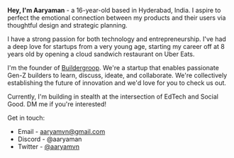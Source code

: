 **Hey, I'm Aaryaman** - a 16-year-old based in Hyderabad, India. I aspire to perfect the emotional connection between my products and their users via thoughtful design and strategic planning. 

I have a strong passion for both technology and entrepreneurship. I've had a deep love for startups from a very young age, starting my career off at 8 years old by opening a cloud sandwich restaurant on Uber Eats.

I'm the founder of <a href="https://buildergroop.com">Buildergroop</a>. We're a startup that enables passionate Gen-Z builders to learn, discuss, ideate, and collaborate. We're collectively establishing the future of innovation and we'd love for you to check us out.

Currently, I'm building in stealth at the intersection of EdTech and Social Good. DM me if you're interested!

Get in touch:

- Email - <a href="mailto:aaryamvn@gmail.com">aaryamvn@gmail.com</a>
- Discord - @aaryaman
- Twitter - <a href="https://twitter.com/aaryamvn">@aaryamvn</a> 
